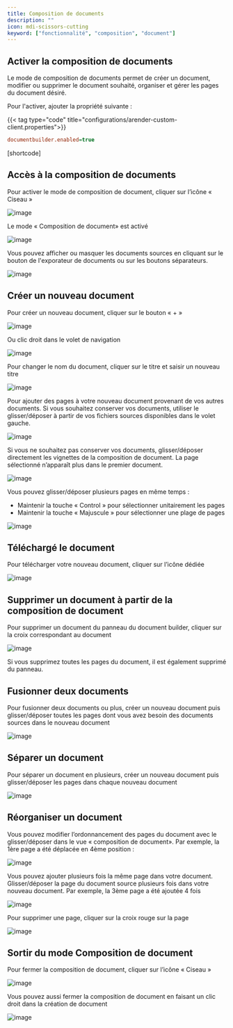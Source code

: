 ```yaml
---
title: Composition de documents 
description: ""
icon: mdi-scissors-cutting
keyword: ["fonctionnalité", "composition", "document"]
---
```


## Activer la composition de documents 

Le mode de composition de documents permet de créer un document, modifier ou supprimer le document souhaité, organiser et gérer les pages du document désiré.

Pour l'activer, ajouter la propriété suivante : 

{{< tag type="code" title="configurations/arender-custom-client.properties">}}

```cfg
documentbuilder.enabled=true
```

[shortcode]


## Accès à la composition de documents

Pour activer le mode de composition de document, cliquer sur l’icône «
Ciseau »

![image]([shortcode])

Le mode « Composition de document» est activé

![image]([shortcode])

Vous pouvez afficher ou masquer les documents sources en cliquant sur le
bouton de l'exporateur de documents ou sur les boutons séparateurs.

![image]([shortcode])


## Créer un nouveau document

Pour créer un nouveau document, cliquer sur le bouton « + »

![image]([shortcode])

Ou clic droit dans le volet de navigation

![image]([shortcode])

Pour changer le nom du document, cliquer sur le titre et saisir un
nouveau titre

![image]([shortcode])

Pour ajouter des pages à votre nouveau document provenant de vos autres
documents. Si vous souhaitez conserver vos documents, utiliser le
glisser/déposer à partir de vos fichiers sources disponibles dans le
volet gauche.

![image]([shortcode])

Si vous ne souhaitez pas conserver vos documents, glisser/déposer
directement les vignettes de la composition de document. La page
sélectionné n’apparaît plus dans le premier document.

![image]([shortcode])

Vous pouvez glisser/déposer plusieurs pages en même temps :

- Maintenir la touche « Control » pour sélectionner unitairement les
  pages
- Maintenir la touche « Majuscule » pour sélectionner une plage de
  pages

![image]([shortcode])


## Téléchargé le document

Pour télécharger votre nouveau document, cliquer sur l’icône dédiée

![image]([shortcode])


## Supprimer un document à partir de la composition de document

Pour supprimer un document du panneau du document builder, cliquer sur la croix correspondant au
document

![image]([shortcode])

Si vous supprimez toutes les pages du document, il est également supprimé du panneau.

## Fusionner deux documents

Pour fusionner deux documents ou plus, créer un nouveau document puis
glisser/déposer toutes les pages dont vous avez besoin des documents
sources dans le nouveau document

![image]([shortcode])


## Séparer un document

Pour séparer un document en plusieurs, créer un nouveau document puis
glisser/déposer les pages dans chaque nouveau document

![image]([shortcode])


## Réorganiser un document

Vous pouvez modifier l’ordonnancement des pages du document avec le
glisser/déposer dans le vue « composition de document». Par exemple, la
1ère page a été déplacée en 4ème position :

![image]([shortcode])

Vous pouvez ajouter plusieurs fois la même page dans votre document.
Glisser/déposer la page du document source plusieurs fois dans votre
nouveau document. Par exemple, la 3ème page a été ajoutée 4 fois

![image]([shortcode])

Pour supprimer une page, cliquer sur la croix rouge sur la page

![image]([shortcode])


## Sortir du mode Composition de document

Pour fermer la composition de document, cliquer sur l’icône « Ciseau »

![image]([shortcode])

Vous pouvez aussi fermer la composition de document en faisant un clic
droit dans la création de document

![image]([shortcode])
